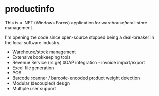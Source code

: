 # productinfo

This is a .NET (Windows Forms) application for warehouse/retail store management.

I'm opening the code since open-source stopped being a deal-breaker in the local software industry.

* Warehouse/stock management
* Extensive bookkeeping tools
* Revenue Service (rs.ge) SOAP integration - invoice import/export
* Excel file generation
* POS
* Barcode scanner / barcode-encoded product weight detection
* Modular (decoupled) design
* Multiple user support
